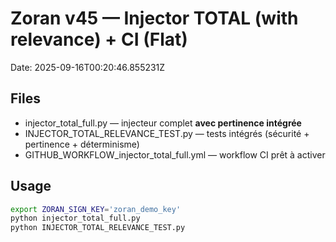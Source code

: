 # Zoran v45 — Injector TOTAL (with relevance) + CI (Flat)
Date: 2025-09-16T00:20:46.855231Z

## Files
- injector_total_full.py — injecteur complet **avec pertinence intégrée**
- INJECTOR_TOTAL_RELEVANCE_TEST.py — tests intégrés (sécurité + pertinence + déterminisme)
- GITHUB_WORKFLOW_injector_total_full.yml — workflow CI prêt à activer

## Usage
```bash
export ZORAN_SIGN_KEY='zoran_demo_key'
python injector_total_full.py
python INJECTOR_TOTAL_RELEVANCE_TEST.py
```
